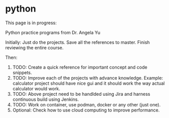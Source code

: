 # python

This page is in progress: 

Python practice programs from Dr. Angela Yu

Initially:
 Just do the projects.
 Save all the references to master.
 Finish reviewing the entire course.
 
 Then:
 1. TODO: Create a quick reference for important concept and code snippets.
 2. TODO: Improve each of the projects with advance knowledge. Example: calculator project should have nice gui and it should work the way actual 
          calculator would work.
 3. TODO: Above project need to be handlded using Jira and harness continuous build using Jenkins.
 4. TODO: Work on container, use podman, docker or any other (just one).
 5. Optional: Check how to use cloud computing to improve performance.
